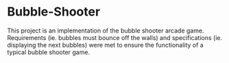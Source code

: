 Bubble-Shooter
==============
This project is an implementation of the bubble shooter arcade game. Requirements (ie. bubbles must bounce off the walls) and specifications (ie. displaying the next bubbles) were met to ensure the functionality of a typical bubble shooter game.
